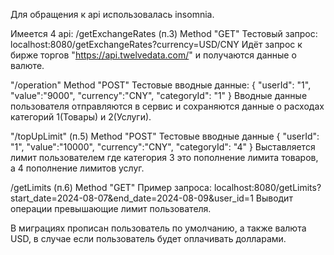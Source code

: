Для обращения к api использовалась insomnia.

Имеется 4 api:
/getExchangeRates (п.3) Method "GET"
Тестовый запрос: localhost:8080/getExchangeRates?currency=USD/CNY
Идёт запрос к бирже торгов "https://api.twelvedata.com/" и получаются данные о валюте.

"/operation" Method "POST"
Тестовые вводные данные:
{
	"userId": "1",
	"value":"9000",
	"currency":"CNY",
	"categoryId": "1"
}
Вводные данные пользователя отправляются в сервис и сохраняются данные о расходах категорий 1(Товары) и 2(Услуги).

"/topUpLimit" (п.5) Method "POST"
Тестовые вводные данные
{
	"userId": "1",
	"value":"10000",
	"currency":"CNY",
	"categoryId": "4"
}
Выставляется лимит пользователем где категория 3 это пополнение лимита товаров, а 4 пополнение лимитов услуг.

/getLimits (п.6) Method "GET"
Пример запроса: localhost:8080/getLimits?start_date=2024-08-07&end_date=2024-08-09&user_id=1
Выводит операции превышающие лимит пользователя.

В миграциях прописан пользователь по умолчанию, а также валюта USD, в случае если пользователь будет оплачивать долларами.
